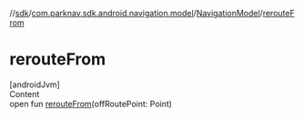 //[sdk](../../../index.md)/[com.parknav.sdk.android.navigation.model](../index.md)/[NavigationModel](index.md)/[rerouteFrom](reroute-from.md)



# rerouteFrom  
[androidJvm]  
Content  
open fun [rerouteFrom](reroute-from.md)(offRoutePoint: Point)  



